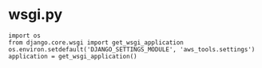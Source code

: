 # wsgi.py
    import os
    from django.core.wsgi import get_wsgi_application
    os.environ.setdefault('DJANGO_SETTINGS_MODULE', 'aws_tools.settings')
    application = get_wsgi_application()
